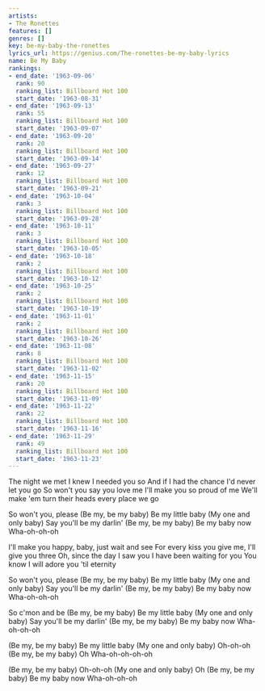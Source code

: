 ```yaml
---
artists:
- The Ronettes
features: []
genres: []
key: be-my-baby-the-ronettes
lyrics_url: https://genius.com/The-ronettes-be-my-baby-lyrics
name: Be My Baby
rankings:
- end_date: '1963-09-06'
  rank: 90
  ranking_list: Billboard Hot 100
  start_date: '1963-08-31'
- end_date: '1963-09-13'
  rank: 55
  ranking_list: Billboard Hot 100
  start_date: '1963-09-07'
- end_date: '1963-09-20'
  rank: 20
  ranking_list: Billboard Hot 100
  start_date: '1963-09-14'
- end_date: '1963-09-27'
  rank: 12
  ranking_list: Billboard Hot 100
  start_date: '1963-09-21'
- end_date: '1963-10-04'
  rank: 3
  ranking_list: Billboard Hot 100
  start_date: '1963-09-28'
- end_date: '1963-10-11'
  rank: 3
  ranking_list: Billboard Hot 100
  start_date: '1963-10-05'
- end_date: '1963-10-18'
  rank: 2
  ranking_list: Billboard Hot 100
  start_date: '1963-10-12'
- end_date: '1963-10-25'
  rank: 2
  ranking_list: Billboard Hot 100
  start_date: '1963-10-19'
- end_date: '1963-11-01'
  rank: 2
  ranking_list: Billboard Hot 100
  start_date: '1963-10-26'
- end_date: '1963-11-08'
  rank: 8
  ranking_list: Billboard Hot 100
  start_date: '1963-11-02'
- end_date: '1963-11-15'
  rank: 20
  ranking_list: Billboard Hot 100
  start_date: '1963-11-09'
- end_date: '1963-11-22'
  rank: 22
  ranking_list: Billboard Hot 100
  start_date: '1963-11-16'
- end_date: '1963-11-29'
  rank: 49
  ranking_list: Billboard Hot 100
  start_date: '1963-11-23'
---
```

The night we met I knew I needed you so
And if I had the chance I'd never let you go
So won't you say you love me
I'll make you so proud of me
We'll make 'em turn their heads every place we go


So won't you, please
(Be my, be my baby)
Be my little baby
(My one and only baby)
Say you'll be my darlin'
(Be my, be my baby)
Be my baby now
Wha-oh-oh-oh


I'll make you happy, baby, just wait and see
For every kiss you give me, I'll give you three
Oh, since the day I saw you
I have been waiting for you
You know I will adore you 'til eternity


So won't you, please
(Be my, be my baby)
Be my little baby
(My one and only baby)
Say you'll be my darlin'
(Be my, be my baby)
Be my baby now
Wha-oh-oh-oh


So c'mon and be
(Be my, be my baby)
Be my little baby
(My one and only baby)
Say you'll be my darlin'
(Be my, be my baby)
Be my baby now
Wha-oh-oh-oh


(Be my, be my baby)
Be my little baby
(My one and only baby)
Oh-oh-oh
(Be my, be my baby)
Oh
Wha-oh-oh-oh-oh

(Be my, be my baby)
Oh-oh-oh
(My one and only baby)
Oh
(Be my, be my baby)
Be my baby now
Wha-oh-oh-oh
